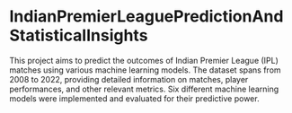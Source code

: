 # IndianPremierLeaguePredictionAndStatisticalInsights
This project aims to predict the outcomes of Indian Premier League (IPL) matches using various machine learning models. The dataset spans from 2008 to 2022, providing detailed information on matches, player performances, and other relevant metrics. Six different machine learning models were implemented and evaluated for their predictive power.
